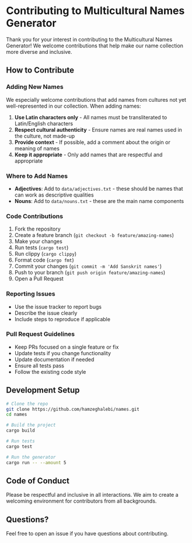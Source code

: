# Contributing to Multicultural Names Generator

Thank you for your interest in contributing to the Multicultural Names Generator! We welcome contributions that help make our name collection more diverse and inclusive.

## How to Contribute

### Adding New Names

We especially welcome contributions that add names from cultures not yet well-represented in our collection. When adding names:

1. **Use Latin characters only** - All names must be transliterated to Latin/English characters
2. **Respect cultural authenticity** - Ensure names are real names used in the culture, not made-up
3. **Provide context** - If possible, add a comment about the origin or meaning of names
4. **Keep it appropriate** - Only add names that are respectful and appropriate

### Where to Add Names

- **Adjectives**: Add to `data/adjectives.txt` - these should be names that can work as descriptive qualities
- **Nouns**: Add to `data/nouns.txt` - these are the main name components

### Code Contributions

1. Fork the repository
2. Create a feature branch (`git checkout -b feature/amazing-names`)
3. Make your changes
4. Run tests (`cargo test`)
5. Run clippy (`cargo clippy`)
6. Format code (`cargo fmt`)
7. Commit your changes (`git commit -m 'Add Sanskrit names'`)
8. Push to your branch (`git push origin feature/amazing-names`)
9. Open a Pull Request

### Reporting Issues

- Use the issue tracker to report bugs
- Describe the issue clearly
- Include steps to reproduce if applicable

### Pull Request Guidelines

- Keep PRs focused on a single feature or fix
- Update tests if you change functionality
- Update documentation if needed
- Ensure all tests pass
- Follow the existing code style

## Development Setup

```bash
# Clone the repo
git clone https://github.com/hamzeghalebi/names.git
cd names

# Build the project
cargo build

# Run tests
cargo test

# Run the generator
cargo run -- --amount 5
```

## Code of Conduct

Please be respectful and inclusive in all interactions. We aim to create a welcoming environment for contributors from all backgrounds.

## Questions?

Feel free to open an issue if you have questions about contributing.